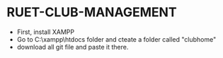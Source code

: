 # RUET-CLUB-MANAGEMENT
* First, install XAMPP
* Go to C:\xampp\htdocs folder and cteate a folder called "clubhome"
* download all git file and paste it there.

